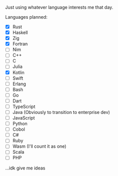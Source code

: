 Just using whatever language interests me that day.

Languages planned:

- [x] Rust
- [x] Haskell
- [x] Zig
- [x] Fortran
- [ ] Nim
- [ ] C++
- [ ] C
- [ ] Julia
- [x] Kotlin
- [ ] Swift
- [ ] Erlang
- [ ] Bash
- [ ] Go
- [ ] Dart
- [ ] TypeScript
- [ ] Java (Obviously to transition to enterprise dev)
- [ ] JavaScript
- [ ] Python
- [ ] Cobol
- [ ] C#
- [ ] Ruby
- [ ] Wasm (I'll count it as one)
- [ ] Scala
- [ ] PHP

...idk give me ideas
